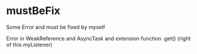 # mustBeFix
Some Error and must be fixed by myself

Error in WeakReference and AsyncTask and extension function .get() (right of this.myListener)
